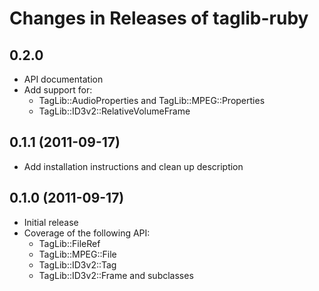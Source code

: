 Changes in Releases of taglib-ruby
==================================

## 0.2.0

* API documentation
* Add support for:
  * TagLib::AudioProperties and TagLib::MPEG::Properties
  * TagLib::ID3v2::RelativeVolumeFrame

## 0.1.1 (2011-09-17)

* Add installation instructions and clean up description

## 0.1.0 (2011-09-17)

* Initial release
* Coverage of the following API:
  * TagLib::FileRef
  * TagLib::MPEG::File
  * TagLib::ID3v2::Tag
  * TagLib::ID3v2::Frame and subclasses
